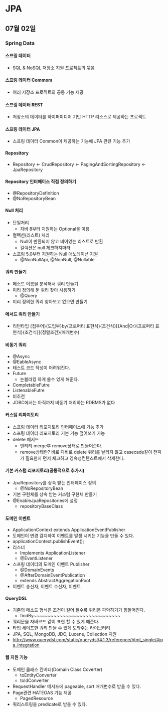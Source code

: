 # JPA

## 07월 02일

### Spring Data

#### 스프링 데이터
- SQL & NoSQL 저장소 지원 프로젝트의 묶음
#### 스프링 데이터 Commom
- 여러 저장소 프로젝트의 공통 기능 제공
#### 스프링 데이터 REST
- 저장소의 데이터를 하이퍼미디어 기반 HTTP 리소스로 제공하는 프로젝트
#### 스프링 데이터 JPA
- 스프링 데이터 Common이 제공하는 기능에 JPA 관련 기능 추가

#### Repository
- Repository <- CrudRepository <- PagingAndSortingRepository <- JpaRepository

#### Repository 인터페이스 직접 정의하기
- @RepositoryDefinition
- @NoRepositoryBean

#### Null 처리
- 단일처리
    - 자바 8부터 지원하는 Optional을 이용
- 컬렉션(리스트) 처리
    - Null이 반환되지 않고 비어있는 리스트로 반환
    - 컬렉션은 null 체크하지마라
- 스프링 5.0부터 지원하는 Null 애노테이션 지원
    - @NonNullApi, @NonNull, @Nullable

#### 쿼리 만들기
- 메소드 이름을 분석해서 쿼리 만들기
- 미리 정의해 둔 쿼리 찾아 사용하기
    - @Query
- 미리 정의한 쿼리 찾아보고 없으면 만들기

#### 메서드 쿼리 만들기
- 리턴타입 {접두어}{도입부}by{프로퍼티 표현식}{조건식}[{And|Or}{프로퍼티 표현식}{조건식}]{정렬조건}(매개변수)

#### 비동기 쿼리
- @Async
- @EableAsync
- 테스트 코드 작성이 어려워진다.
- Future
    - 논블러킹 하게 쓸수 있게 해준다.
- CompletableFutre
- ListenableFutre
- 비추천
- JDBC에서는 아직까지 비동기 처리하는 RDBMS가 없다

#### 커스텀 리파지토리
- 스프링 데이터 리포지토리 인터페이스에 기능 추가
- 스프링 데이터 리포지토리 기본 기능 덮어쓰기 가능
- delete 메서드
    - 엔티티 merge후 remove상태로 만들어준다.
    - remove상태란? 바로 디비로 delete 쿼리를 날리지 않고 casecade같이 전파가 필요한지 먼저 체크하고 영속성컨텐스트에서 삭제한다.

#### 기본 커스텀 리포지토리(공통적으로 추가시)
- JpaRepository를 상속 받는 인터페이스 정의
    - @NoRepositoryBean
- 기본 구현체를 상속 받는 커스텀 구현체 만들기
- @EnableJpaRepositories에 설정
    - repositoryBaseClass

#### 도메인 이벤트
- ApplicationContext extends ApplicationEventPublisher
- 도메인이 변경 감지하여 이벤트를 발생 시키는 기능을 만들 수 있다.
- applicationContext.publishEvent();
- 리스너
    - Implements ApplicationListener<E extends ApplicationEvent>
    - @EventListener
- 스프링 데이터의 도메인 이벤트 Publisher
    - @DomainEvents
    - @AfterDomainEventPublication
    - extends AbstractAggregationRoot<E>
- 이벤트 송신자, 이벤트 수신자, 이벤트

#### QueryDSL
- 기존의 메소드 형식은 조건이 길어 질수록 쿼리문 파악하기가 힘들어진다.
    - findBy~~~~~~~~~~~~~~~~~~~~~~~~~~~~~~
- 쿼리문을 자바코드 같이 표현 할 수 있게 해준다.
- 타입 세이프한 쿼리 만들 수 있게 도와주는 라이브러리
- JPA, SQL, MongoDB, JDO, Lucene, Collection 지원
- http://www.querydsl.com/static/querydsl/4.1.3/reference/html_single/#jpa_integration

#### 웹 지원 기능
- 도메인 클래스 컨버터(Domain Class Coverter)
    - toEntityConverter
    - toIdConverter
- RequestHandler 메서드에 pageable, sort 매개변수로 받을 수 있다.
- Page관련 HATEOAS 기능 제공
    - PagedResource
- 쿼리스트링을 predicate로 받을 수 있다.